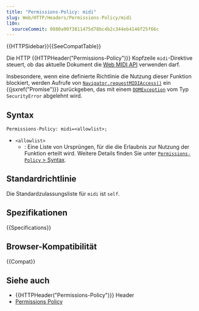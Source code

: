 ```yaml
---
title: "Permissions-Policy: midi"
slug: Web/HTTP/Headers/Permissions-Policy/midi
l10n:
  sourceCommit: 0880a90f3811475d78bc4b2c344eb4146f25f66c
---
```


{{HTTPSidebar}}{{SeeCompatTable}}

Die HTTP {{HTTPHeader("Permissions-Policy")}} Kopfzeile `midi`-Direktive steuert, ob das aktuelle Dokument die [Web MIDI API](/de/docs/Web/API/Web_MIDI_API) verwenden darf.

Insbesondere, wenn eine definierte Richtlinie die Nutzung dieser Funktion blockiert, werden Aufrufe von [`Navigator.requestMIDIAccess()`](/de/docs/Web/API/Navigator/requestMIDIAccess) ein {{jsxref("Promise")}} zurückgeben, das mit einem [`DOMException`](/de/docs/Web/API/DOMException) vom Typ `SecurityError` abgelehnt wird.

## Syntax

```http
Permissions-Policy: midi=<allowlist>;
```

- `<allowlist>`
  - : Eine Liste von Ursprüngen, für die die Erlaubnis zur Nutzung der Funktion erteilt wird. Weitere Details finden Sie unter [`Permissions-Policy` > Syntax](/de/docs/Web/HTTP/Headers/Permissions-Policy#syntax).

## Standardrichtlinie

Die Standardzulassungsliste für `midi` ist `self`.

## Spezifikationen

{{Specifications}}

## Browser-Kompatibilität

{{Compat}}

## Siehe auch

- {{HTTPHeader("Permissions-Policy")}} Header
- [Permissions Policy](/de/docs/Web/HTTP/Permissions_Policy)
